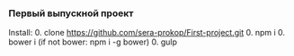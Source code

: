### Первый выпускной проект
Install:
0. clone https://github.com/sera-prokop/First-project.git
0. npm i
0. bower i (if not bower: npm i -g bower)
0. gulp
